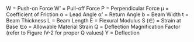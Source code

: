 W = Push-on Force
W’ = Pull-off Force
P = Perpendicular Force
μ = Coefficient of Friction
α = Lead Angle
α’ = Return Angle
b = Beam Width
t = Beam Thickness
L = Beam Length
E = Flexural Modulus
S (∈) = Strain at Base
∈o = Allowable Material Strain
Q = Deflection Magnification Factor
(refer to Figure IV-2 for proper
Q values)
Y = Deflection